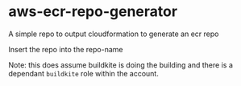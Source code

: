 # aws-ecr-repo-generator
A simple repo to output cloudformation to generate an ecr repo


Insert the repo into the repo-name


Note: this does assume buildkite is doing the building and there is a dependant `buildkite` role within the account. 
